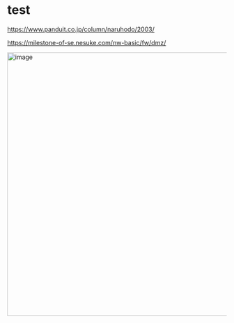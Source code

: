 # test
https://www.panduit.co.jp/column/naruhodo/2003/

https://milestone-of-se.nesuke.com/nw-basic/fw/dmz/

<img width="607" alt="image" src="https://user-images.githubusercontent.com/19421034/176816982-53839abc-2cfb-484e-82a8-022b5b834192.png">
